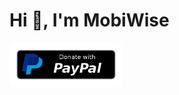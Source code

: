 <h1>Hi 👋, I'm MobiWise</h1>

<a href="https://www.paypal.com/donate/?hosted_button_id=ZXVQYM7ZEH6QN" target="_blank">
  <img align="left" src="https://raw.githubusercontent.com/mobiwise-dev/mobiwise-dev.github.io/main/assets/paypal-donate-button.png" alt="mobiwise" style="height:70px"/>
</a>

